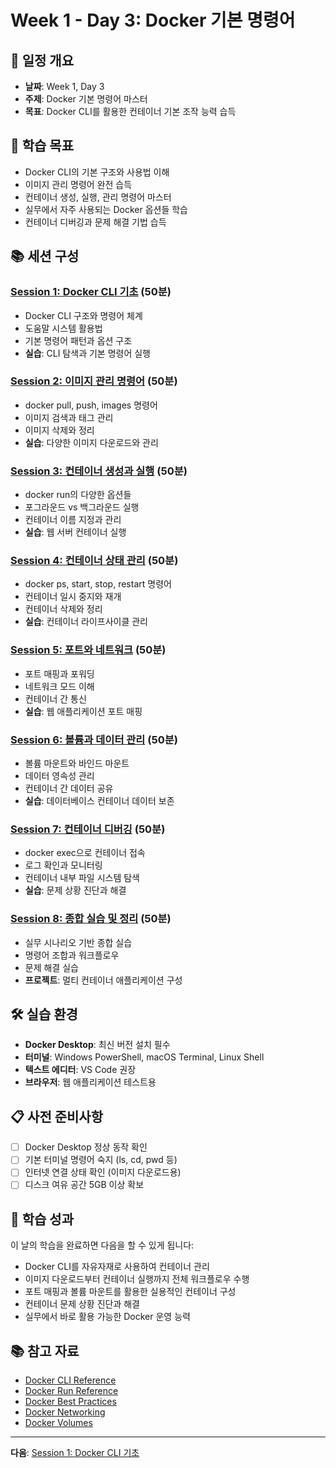 # Week 1 - Day 3: Docker 기본 명령어

## 📅 일정 개요
- **날짜**: Week 1, Day 3
- **주제**: Docker 기본 명령어 마스터
- **목표**: Docker CLI를 활용한 컨테이너 기본 조작 능력 습득

## 🎯 학습 목표
- Docker CLI의 기본 구조와 사용법 이해
- 이미지 관리 명령어 완전 습득
- 컨테이너 생성, 실행, 관리 명령어 마스터
- 실무에서 자주 사용되는 Docker 옵션들 학습
- 컨테이너 디버깅과 문제 해결 기법 습득

## 📚 세션 구성

### [Session 1: Docker CLI 기초](./session_01.md) (50분)
- Docker CLI 구조와 명령어 체계
- 도움말 시스템 활용법
- 기본 명령어 패턴과 옵션 구조
- **실습**: CLI 탐색과 기본 명령어 실행

### [Session 2: 이미지 관리 명령어](./session_02.md) (50분)
- docker pull, push, images 명령어
- 이미지 검색과 태그 관리
- 이미지 삭제와 정리
- **실습**: 다양한 이미지 다운로드와 관리

### [Session 3: 컨테이너 생성과 실행](./session_03.md) (50분)
- docker run의 다양한 옵션들
- 포그라운드 vs 백그라운드 실행
- 컨테이너 이름 지정과 관리
- **실습**: 웹 서버 컨테이너 실행

### [Session 4: 컨테이너 상태 관리](./session_04.md) (50분)
- docker ps, start, stop, restart 명령어
- 컨테이너 일시 중지와 재개
- 컨테이너 삭제와 정리
- **실습**: 컨테이너 라이프사이클 관리

### [Session 5: 포트와 네트워크](./session_05.md) (50분)
- 포트 매핑과 포워딩
- 네트워크 모드 이해
- 컨테이너 간 통신
- **실습**: 웹 애플리케이션 포트 매핑

### [Session 6: 볼륨과 데이터 관리](./session_06.md) (50분)
- 볼륨 마운트와 바인드 마운트
- 데이터 영속성 관리
- 컨테이너 간 데이터 공유
- **실습**: 데이터베이스 컨테이너 데이터 보존

### [Session 7: 컨테이너 디버깅](./session_07.md) (50분)
- docker exec으로 컨테이너 접속
- 로그 확인과 모니터링
- 컨테이너 내부 파일 시스템 탐색
- **실습**: 문제 상황 진단과 해결

### [Session 8: 종합 실습 및 정리](./session_08.md) (50분)
- 실무 시나리오 기반 종합 실습
- 명령어 조합과 워크플로우
- 문제 해결 실습
- **프로젝트**: 멀티 컨테이너 애플리케이션 구성

## 🛠 실습 환경
- **Docker Desktop**: 최신 버전 설치 필수
- **터미널**: Windows PowerShell, macOS Terminal, Linux Shell
- **텍스트 에디터**: VS Code 권장
- **브라우저**: 웹 애플리케이션 테스트용

## 📋 사전 준비사항
- [ ] Docker Desktop 정상 동작 확인
- [ ] 기본 터미널 명령어 숙지 (ls, cd, pwd 등)
- [ ] 인터넷 연결 상태 확인 (이미지 다운로드용)
- [ ] 디스크 여유 공간 5GB 이상 확보

## 🎯 학습 성과
이 날의 학습을 완료하면 다음을 할 수 있게 됩니다:
- Docker CLI를 자유자재로 사용하여 컨테이너 관리
- 이미지 다운로드부터 컨테이너 실행까지 전체 워크플로우 수행
- 포트 매핑과 볼륨 마운트를 활용한 실용적인 컨테이너 구성
- 컨테이너 문제 상황 진단과 해결
- 실무에서 바로 활용 가능한 Docker 운영 능력

## 📚 참고 자료
- [Docker CLI Reference](https://docs.docker.com/engine/reference/commandline/cli/)
- [Docker Run Reference](https://docs.docker.com/engine/reference/run/)
- [Docker Best Practices](https://docs.docker.com/develop/best-practices/)
- [Docker Networking](https://docs.docker.com/network/)
- [Docker Volumes](https://docs.docker.com/storage/volumes/)

---
**다음**: [Session 1: Docker CLI 기초](./session_01.md)